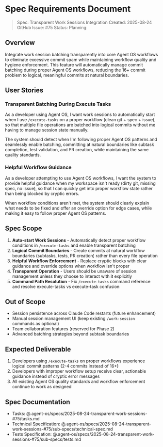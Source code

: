 # Spec Requirements Document

> Spec: Transparent Work Sessions Integration
> Created: 2025-08-24
> GitHub Issue: #75
> Status: Planning

## Overview

Integrate work session batching transparently into core Agent OS workflows to eliminate excessive commit spam while maintaining workflow quality and hygiene enforcement. This feature will automatically manage commit batching during proper Agent OS workflows, reducing the 16+ commit problem to logical, meaningful commits at natural boundaries.

## User Stories

### Transparent Batching During Execute Tasks

As a developer using Agent OS, I want work sessions to automatically start when I use `/execute-tasks` on a proper workflow (clean git + spec + issue), so that multiple file operations are batched into logical commits without me having to manage session state manually.

The system should detect when I'm following proper Agent OS patterns and seamlessly enable batching, committing at natural boundaries like subtask completion, test validation, and PR creation, while maintaining the same quality standards.

### Helpful Workflow Guidance

As a developer attempting to use Agent OS workflows, I want the system to provide helpful guidance when my workspace isn't ready (dirty git, missing spec, no issue), so that I can quickly get into proper workflow state rather than being blocked by cryptic errors.

When workflow conditions aren't met, the system should clearly explain what needs to be fixed and offer an override option for edge cases, while making it easy to follow proper Agent OS patterns.

## Spec Scope

1. **Auto-start Work Sessions** - Automatically detect proper workflow conditions in `/execute-tasks` and enable transparent batching
2. **Logical Commit Boundaries** - Create commits at natural workflow boundaries (subtasks, tests, PR creation) rather than every file operation
3. **Helpful Workflow Enforcement** - Replace cryptic blocks with clear guidance and override options when workflow isn't proper
4. **Transparent Operation** - Users should be unaware of session management unless they choose to interact with it explicitly
5. **Command Path Resolution** - Fix `/execute-tasks` command reference and resolve execute-tasks vs execute-task confusion

## Out of Scope

- Session persistence across Claude Code restarts (future enhancement)
- Manual session management UI (keep existing `/work-session` commands as optional)
- Team collaboration features (reserved for Phase 2)
- Advanced batching strategies beyond subtask boundaries

## Expected Deliverable

1. Developers using `/execute-tasks` on proper workflows experience logical commit patterns (2-4 commits instead of 16+)
2. Developers with improper workflow setup receive clear, actionable guidance instead of cryptic error messages
3. All existing Agent OS quality standards and workflow enforcement continue to work as designed

## Spec Documentation

- Tasks: @.agent-os/specs/2025-08-24-transparent-work-sessions-#75/tasks.md
- Technical Specification: @.agent-os/specs/2025-08-24-transparent-work-sessions-#75/sub-specs/technical-spec.md
- Tests Specification: @.agent-os/specs/2025-08-24-transparent-work-sessions-#75/sub-specs/tests.md